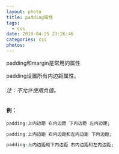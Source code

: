 ```yaml
---
layout: photo
title: padding属性
tags:
  - css
date: 2019-04-25 23:26:46
categories: css
photos:
---
```

padding和margin是常用的属性
<!--more-->
padding设置所有内边距属性。

###### 注：不允许使用负值。
#### 例：
```css
padding:上内边距 右内边距 下内边距 左内边距;

padding:上内边距 右内边距和左内边距 下内边距;

padding:上内边距和下内边距 右内边距和左内边距;
```